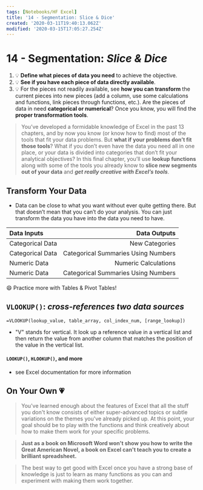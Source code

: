 ```yaml
---
tags: [Notebooks/HF Excel]
title: '14 - Segmentation: Slice & Dice'
created: '2020-03-11T19:40:13.062Z'
modified: '2020-03-15T17:05:27.254Z'
---
```


# 14 - Segmentation: *Slice & Dice*


1. :bulb: **Define what pieces of data you need** to achieve the objective.
2. :bulb: **See if you have each piece of data directly available**.
3. :bulb: For the pieces not readily available, see **how you can transform** the current pieces into new pieces (add a column, use some calculations and functions, link pieces through functions, etc.). Are the pieces of data in need **categorical or numerical**? Once you know, you will find the **proper transformation tools**.

> You’ve developed a formidable knowledge of Excel in the past 13 chapters, and by now you know (or know how to find) most of the tools that fit your data problems. But **what if your problems don’t fit those tools**? What if you don’t even have the data you need all in one place, or your data is divided into categories that don’t fit your analytical objectives? In this final chapter, you’ll use **lookup functions** along with some of the tools you already know to **slice new segments out of your data** and ***get really creative with Excel’s tools***.

## Transform Your Data
- Data can be close to what you want without ever quite getting there. But that doesn’t mean that you can’t do your analysis. You can just transform the data you have into the data you need to have.

| Data Inputs | Data Outputs |
| :--- | ---: |
| Categorical Data |  New Categories |
| Categorical Data |  Categorical Summaries Using Numbers |
| Numeric Data |  Numeric Calculations |
| Numeric Data |  Categorical Summaries Using Numbers |

:smile: Practice more with Tables & Pivot Tables!

## `VLOOKUP()`: *cross-references two data sources*
`=VLOOKUP(lookup_value, table_array, col_index_num, [range_lookup])`
- "V" stands for vertical. It look up a reference value in a vertical list and then return the value from another column that matches the position of the value in the vertical list.

#### `LOOKUP()`, `HLOOKUP()`, and more

* see Excel documentation for more information

## On Your Own :heartpulse:

> You've learned enough about the features of Excel that all the stuff you don't know consists of either super-advanced topics or subtle variations on the themes you've already picked up. At this point, your goal should be to play with the functions and think creatively about how to make them work for your specific problems.

> **Just as a book on Microsoft Word won't show you how to write the Great American Novel, a book on Excel can't teach you to create a brilliant spreadsheet.**

> The best way to get good with Excel once you have a strong base of knowledge is just to learn as many functions as you can and experiment with making them work together.
